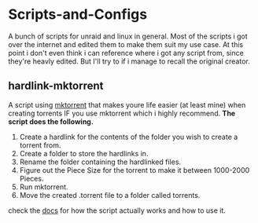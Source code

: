 # Scripts-and-Configs
A bunch of scripts for unraid and linux in general.
Most of the scripts i got over the internet and edited them to make them suit my use case.
At this point i don't even think i can reference where i got any script from, since they're heavly edited. But I'll try to if i manage to recall the original creator.

## hardlink-mktorrent
A script using [mktorrent](https://github.com/pobrn/mktorrent) that makes youre life easier (at least mine) when creating torrents IF you use mktorrent which i highly recommend.
**The script does the following.**

1. Create a hardlink for the contents of the folder you wish to create a torrent from.
2. Create a folder to store the hardlinks in.
3. Rename the folder containing the hardlinked files.
4. Figure out the Piece Size for the torrent to make it between 1000-2000 Pieces.
5. Run mktorrent.
6. Move the created .torrent file to a folder called torrents.

check the [docs](https://github.com/SomeThingElseZ/Scripts-and-Configs/tree/main/Scripts) for how the script actually works and how to use it.

